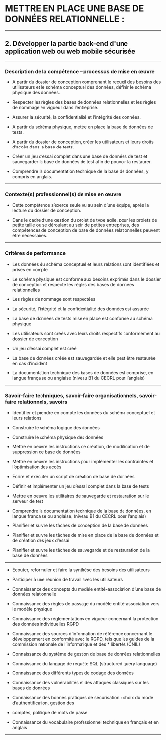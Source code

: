 # **METTRE EN PLACE UNE BASE DE DONNÉES RELATIONNELLE :**
---

## **2. Développer la partie back-end d'une application web ou web mobile sécurisée**
---


### **Description de la compétence – processus de mise en œuvre**


* A partir du dossier de conception comprenant le recueil des besoins des utilisateurs et le schéma
conceptuel des données, définir le schéma physique des données.

* Respecter les règles des bases de données relationnelles et les règles de nommage en vigueur dans
l’entreprise.

* Assurer la sécurité, la confidentialité et l’intégrité des données.

* A partir du schéma physique, mettre en place la base de données de tests.

* A partir du dossier de conception, créer les utilisateurs et leurs droits d’accès dans la base de tests.

* Créer un jeu d’essai complet dans une base de données de test et sauvegarder la base de données de
test afin de pouvoir la restaurer.

* Comprendre la documentation technique de la base de données, y compris en anglais.
---

### **Contexte(s) professionnel(s) de mise en œuvre**


* Cette compétence s’exerce seule ou au sein d’une équipe, après la lecture du dossier de conception.

* Dans le cadre d’une gestion du projet de type agile, pour les projets de petite taille ou se déroulant au sein de petites entreprises, des compétences de conception de base de données relationnelles peuvent être nécessaires.
---

### **Critères de performance**


* Les données du schéma conceptuel et leurs relations sont identifiées et prises en compte

* Le schéma physique est conforme aux besoins exprimés dans le dossier de conception et respecte les règles des bases de données relationnelles

* Les règles de nommage sont respectées

* La sécurité, l’intégrité et la confidentialité des données est assurée

* La base de données de tests mise en place est conforme au schéma physique

* Les utilisateurs sont créés avec leurs droits respectifs conformément au dossier de conception

* Un jeu d’essai complet est créé

* La base de données créée est sauvegardée et elle peut être restaurée en cas d’incident

* La documentation technique des bases de données est comprise, en langue française ou anglaise (niveau B1 du CECRL pour l’anglais)
---

### **Savoir-faire techniques, savoir-faire organisationnels, savoir-faire relationnels, savoirs**


* Identifier et prendre en compte les données du schéma conceptuel et leurs relations

* Construire le schéma logique des données

* Construire le schéma physique des données

* Mettre en oeuvre les instructions de création, de modification et de suppression de base de données

* Mettre en oeuvre les instructions pour implémenter les contraintes et l’optimisation des accès

* Écrire et exécuter un script de création de base de données

* Définir et implémenter un jeu d’essai complet dans la base de tests

* Mettre en oeuvre les utilitaires de sauvegarde et restauration sur le serveur de test

* Comprendre la documentation technique de la base de données, en langue française ou anglaise, (niveau B1 du CECRL pour l’anglais)

* Planifier et suivre les tâches de conception de la base de données

* Planifier et suivre les tâches de mise en place de la base de données et de création des jeux d’essai

* Planifier et suivre les tâches de sauvegarde et de restauration de la base de données

---------------------------------------------------------------------------------------------------------------------------------------------------------------------------------------

* Écouter, reformuler et faire la synthèse des besoins des utilisateurs

* Participer à une réunion de travail avec les utilisateurs

* Connaissance des concepts du modèle entité-association d’une base de données relationnelle

* Connaissance des règles de passage du modèle entité-association vers le modèle physique

* Connaissance des réglementations en vigueur concernant la protection des données individuelles RGPD

* Connaissance des sources d’information de référence concernant le développement en conformité avec le RGPD, tels que les guides de la commission nationale de l’informatique et des * libertés (CNIL)

* Connaissance du système de gestion de base de données relationnelles

* Connaissance du langage de requête SQL (structured query language)

* Connaissance des différents types de codage des données

* Connaissance des vulnérabilités et des attaques classiques sur les bases de données

* Connaissance des bonnes pratiques de sécurisation : choix du mode d’authentification, gestion des

* comptes, politique de mots de passe

* Connaissance du vocabulaire professionnel technique en français et en anglais
---